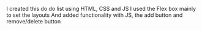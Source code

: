 I created this do do list using HTML, CSS and JS
I used the Flex box mainly to set the layouts
And added functionality with JS, the add button and remove/delete button
